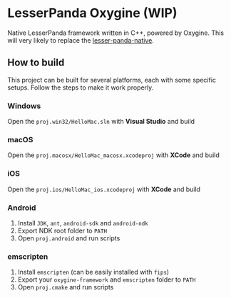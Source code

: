 # LesserPanda Oxygine (WIP)

Native LesserPanda framework written in C++, powered by Oxygine. This
will very likely to replace the [lesser-panda-native]().

## How to build

This project can be built for several platforms, each with some specific
setups. Follow the steps to make it work properly.

### Windows

Open the `proj.win32/HelloMac.sln` with **Visual Studio** and build

### macOS

Open the `proj.macosx/HelloMac_macosx.xcodeproj` with **XCode** and build

### iOS

Open the `proj.ios/HelloMac_ios.xcodeproj` with **XCode** and build

### Android

1. Install `JDK`, `ant`, `android-sdk` and `android-ndk`
2. Export NDK root folder to `PATH`
3. Open `proj.android` and run scripts

### emscripten

1. Install `emscripten` (can be easily installed with `fips`)
2. Export your `oxygine-framework` and `emscripten` folder to `PATH`
3. Open `proj.cmake` and run scripts
